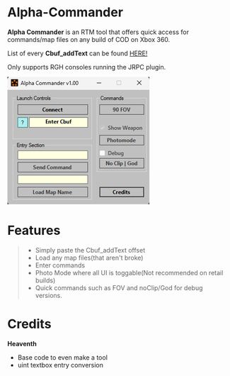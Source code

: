 # Alpha-Commander
**Alpha Commander** is an RTM tool that offers quick access for commands/map files on any build of COD on Xbox 360.

List of every **Cbuf_addText** can be found [HERE!](https://github.com/bandito52/all-COD-cats)

Only supports RGH consoles running the JRPC plugin.

![image](etc/v1_00-Image.png)

# Features

> - Simply paste the Cbuf_addText offset
> - Load any map files(that aren't broke)
> - Enter commands
> - Photo Mode where all UI is toggable(Not recommended on retail builds)
> - Quick commands such as FOV and noClip/God for debug versions.

# Credits
**Heaventh** 
- Base code to even make a tool
- uint textbox entry conversion
